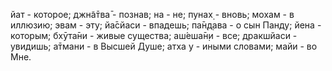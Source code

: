 йат - которое; джн̃а̄тва̄ - познав; на - не; пунах̣ - вновь; мохам - в иллюзию; эвам - эту; йа̄сйаси - впадешь; па̄н̣д̣ава - о сын Панду; йена - которым; бхӯта̄ни - живые существа; аш́еша̄н̣и - все; дракшйаси - увидишь; а̄тмани - в Высшей Душе; атха у - иными словами; майи - во Мне.